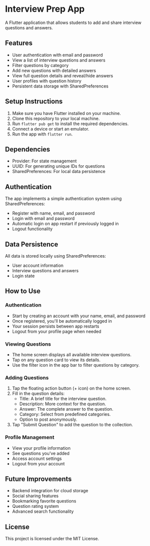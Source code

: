 # Interview Prep App

A Flutter application that allows students to add and share interview questions and answers.

## Features

- User authentication with email and password
- View a list of interview questions and answers
- Filter questions by category
- Add new questions with detailed answers
- View full question details and reveal/hide answers
- User profiles with question history
- Persistent data storage with SharedPreferences

## Setup Instructions

1. Make sure you have Flutter installed on your machine.
2. Clone this repository to your local machine.
3. Run `flutter pub get` to install the required dependencies.
4. Connect a device or start an emulator.
5. Run the app with `flutter run`.

## Dependencies

- Provider: For state management
- UUID: For generating unique IDs for questions
- SharedPreferences: For local data persistence

## Authentication

The app implements a simple authentication system using SharedPreferences:

- Register with name, email, and password
- Login with email and password
- Automatic login on app restart if previously logged in
- Logout functionality

## Data Persistence

All data is stored locally using SharedPreferences:

- User account information
- Interview questions and answers
- Login state

## How to Use

### Authentication

- Start by creating an account with your name, email, and password
- Once registered, you'll be automatically logged in
- Your session persists between app restarts
- Logout from your profile page when needed

### Viewing Questions

- The home screen displays all available interview questions.
- Tap on any question card to view its details.
- Use the filter icon in the app bar to filter questions by category.

### Adding Questions

1. Tap the floating action button (+ icon) on the home screen.
2. Fill in the question details:
   - Title: A brief title for the interview question.
   - Description: More context for the question.
   - Answer: The complete answer to the question.
   - Category: Select from predefined categories.
   - Option to post anonymously.
3. Tap "Submit Question" to add the question to the collection.

### Profile Management

- View your profile information
- See questions you've added
- Access account settings
- Logout from your account

## Future Improvements

- Backend integration for cloud storage
- Social sharing features
- Bookmarking favorite questions
- Question rating system
- Advanced search functionality

## License

This project is licensed under the MIT License.
